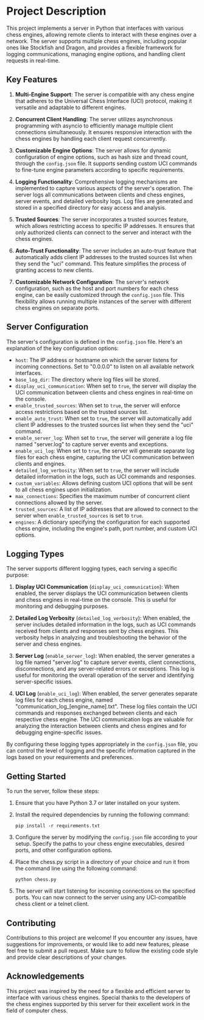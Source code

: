 # Project Description

This project implements a server in Python that interfaces with various chess engines, allowing remote clients to interact with these engines over a network. The server supports multiple chess engines, including popular ones like Stockfish and Dragon, and provides a flexible framework for logging communications, managing engine options, and handling client requests in real-time.

## Key Features

1. **Multi-Engine Support**: The server is compatible with any chess engine that adheres to the Universal Chess Interface (UCI) protocol, making it versatile and adaptable to different engines.

2. **Concurrent Client Handling**: The server utilizes asynchronous programming with asyncio to efficiently manage multiple client connections simultaneously. It ensures responsive interaction with the chess engines by handling each client request concurrently.

3. **Customizable Engine Options**: The server allows for dynamic configuration of engine options, such as hash size and thread count, through the `config.json` file. It supports sending custom UCI commands to fine-tune engine parameters according to specific requirements.

4. **Logging Functionality**: Comprehensive logging mechanisms are implemented to capture various aspects of the server's operation. The server logs all communications between clients and chess engines, server events, and detailed verbosity logs. Log files are generated and stored in a specified directory for easy access and analysis.

5. **Trusted Sources**: The server incorporates a trusted sources feature, which allows restricting access to specific IP addresses. It ensures that only authorized clients can connect to the server and interact with the chess engines.

6. **Auto-Trust Functionality**: The server includes an auto-trust feature that automatically adds client IP addresses to the trusted sources list when they send the "uci" command. This feature simplifies the process of granting access to new clients.

7. **Customizable Network Configuration**: The server's network configuration, such as the host and port numbers for each chess engine, can be easily customized through the `config.json` file. This flexibility allows running multiple instances of the server with different chess engines on separate ports.

## Server Configuration

The server's configuration is defined in the `config.json` file. Here's an explanation of the key configuration options:

- `host`: The IP address or hostname on which the server listens for incoming connections. Set to "0.0.0.0" to listen on all available network interfaces.
- `base_log_dir`: The directory where log files will be stored.
- `display_uci_communication`: When set to `true`, the server will display the UCI communication between clients and chess engines in real-time on the console.
- `enable_trusted_sources`: When set to `true`, the server will enforce access restrictions based on the trusted sources list.
- `enable_auto_trust`: When set to `true`, the server will automatically add client IP addresses to the trusted sources list when they send the "uci" command.
- `enable_server_log`: When set to `true`, the server will generate a log file named "server.log" to capture server events and exceptions.
- `enable_uci_log`: When set to `true`, the server will generate separate log files for each chess engine, capturing the UCI communication between clients and engines.
- `detailed_log_verbosity`: When set to `true`, the server will include detailed information in the logs, such as UCI commands and responses.
- `custom_variables`: Allows defining custom UCI options that will be sent to all chess engines upon initialization.
- `max_connections`: Specifies the maximum number of concurrent client connections allowed by the server.
- `trusted_sources`: A list of IP addresses that are allowed to connect to the server when `enable_trusted_sources` is set to `true`.
- `engines`: A dictionary specifying the configuration for each supported chess engine, including the engine's path, port number, and custom UCI options.

## Logging Types

The server supports different logging types, each serving a specific purpose:

1. **Display UCI Communication** (`display_uci_communication`): When enabled, the server displays the UCI communication between clients and chess engines in real-time on the console. This is useful for monitoring and debugging purposes.

2. **Detailed Log Verbosity** (`detailed_log_verbosity`): When enabled, the server includes detailed information in the logs, such as UCI commands received from clients and responses sent by chess engines. This verbosity helps in analyzing and troubleshooting the behavior of the server and chess engines.

3. **Server Log** (`enable_server_log`): When enabled, the server generates a log file named "server.log" to capture server events, client connections, disconnections, and any server-related errors or exceptions. This log is useful for monitoring the overall operation of the server and identifying server-specific issues.

4. **UCI Log** (`enable_uci_log`): When enabled, the server generates separate log files for each chess engine, named "communication_log_[engine_name].txt". These log files contain the UCI commands and responses exchanged between clients and each respective chess engine. The UCI communication logs are valuable for analyzing the interaction between clients and chess engines and for debugging engine-specific issues.

By configuring these logging types appropriately in the `config.json` file, you can control the level of logging and the specific information captured in the logs based on your requirements and preferences.

## Getting Started

To run the server, follow these steps:

1. Ensure that you have Python 3.7 or later installed on your system.

2. Install the required dependencies by running the following command:
   ```
   pip install -r requirements.txt
   ```

3. Configure the server by modifying the `config.json` file according to your setup. Specify the paths to your chess engine executables, desired ports, and other configuration options.

4. Place the chess.py script in a directory of your choice and run it from the command line using the following command:
   ```
   python chess.py
   ```

5. The server will start listening for incoming connections on the specified ports. You can now connect to the server using any UCI-compatible chess client or a telnet client.

## Contributing

Contributions to this project are welcome! If you encounter any issues, have suggestions for improvements, or would like to add new features, please feel free to submit a pull request. Make sure to follow the existing code style and provide clear descriptions of your changes.

## Acknowledgements

This project was inspired by the need for a flexible and efficient server to interface with various chess engines. Special thanks to the developers of the chess engines supported by this server for their excellent work in the field of computer chess.
